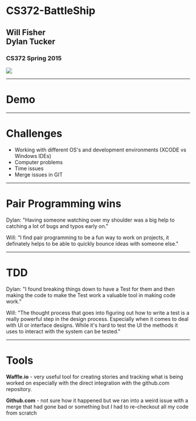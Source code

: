 # CS372-BattleShip

## Will Fisher<br>Dylan Tucker

### CS372 Spring 2015

![](http://savepic.net/4517363.png)

---

# Demo

---

# Challenges

* Working with different OS's and development environments (XCODE vs Windows IDEs)
* Computer problems
* Time issues
* Merge issues in GIT

---

# Pair Programming wins

Dylan: "Having someone watching over my shoulder was a big help to catching a lot of bugs and typos early on."

Will: "I find pair programming to be a fun way to work on projects, it definately helps to be able to quickly bounce ideas with someone else."

---

# TDD

Dylan: "I found breaking things down to have a Test for them and then making the code to make the Test work a valuable tool in making code work."

Will: "The thought process that goes into figuring out how to write a test is a really powerful step in the design process.  Especially when it comes to deal with UI or interface designs.  While it's hard to test the UI the methods it uses to interact with the system can be tested."

---

# Tools

**Waffle.io** - very useful tool for creating stories and tracking what is being worked on especially with the direct integration with the github.com repository.

**Github.com** - not sure how it happened but we ran into a weird issue with a merge that had gone bad or something but I had to re-checkout all my code from scratch

